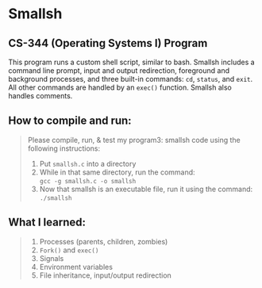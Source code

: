 # Smallsh
## CS-344 (Operating Systems I) Program
This program runs a custom shell script, similar to bash. Smallsh includes a command line prompt, input and output redirection, foreground and background processes, and three built-in commands: `cd`, `status`, and `exit`. All other commands are handled by an `exec()` function. Smallsh also handles comments.

## How to compile and run:
> Please compile, run, & test my program3: smallsh code using the following instructions:
> 1. Put `smallsh.c` into a directory  
> 2. While in that same directory, run the command:  
> `gcc -g smallsh.c -o smallsh`
> 3. Now that smallsh is an executable file, run it using the command:  
> `./smallsh`

## What I learned:
> 1. Processes (parents, children, zombies)  
> 2. `Fork()` and `exec()`
> 3. Signals  
> 4. Environment variables  
> 5. File inheritance, input/output redirection
